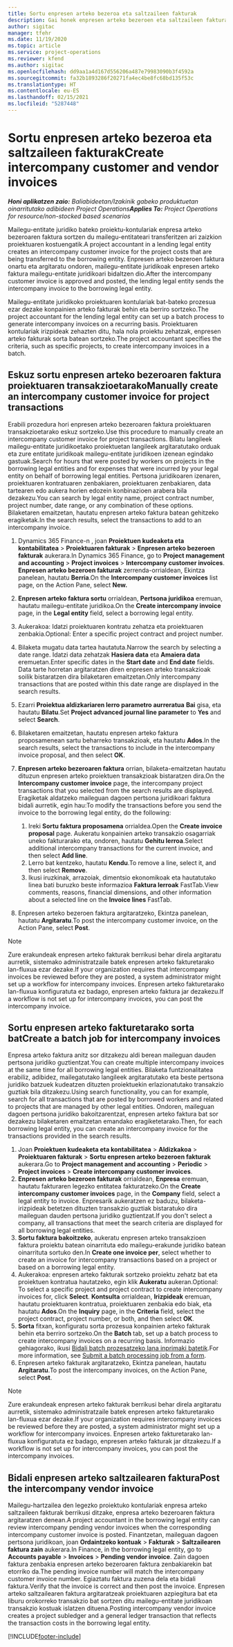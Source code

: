 ```yaml
---
title: Sortu enpresen arteko bezeroa eta saltzaileen fakturak
description: Gai honek enpresen arteko bezeroen eta saltzaileen fakturak nola sortu jakiteko informazioa eskaintzen du.
author: sigitac
manager: tfehr
ms.date: 11/19/2020
ms.topic: article
ms.service: project-operations
ms.reviewer: kfend
ms.author: sigitac
ms.openlocfilehash: dd9aa1a4d167d556206a487e79983090b3f4592a
ms.sourcegitcommit: fa32b1893286f20271fa4ec4be8fc68bd135f53c
ms.translationtype: HT
ms.contentlocale: eu-ES
ms.lasthandoff: 02/15/2021
ms.locfileid: "5287448"
---
```

# <a name="create-intercompany-customer-and-vendor-invoices"></a><span data-ttu-id="53cf9-103">Sortu enpresen arteko bezeroa eta saltzaileen fakturak</span><span class="sxs-lookup"><span data-stu-id="53cf9-103">Create intercompany customer and vendor invoices</span></span>

<span data-ttu-id="53cf9-104">_**Honi aplikatzen zaio:** Baliabideetan/Izakinik gabeko produktuetan oinarritutako adibideen Project Operations_</span><span class="sxs-lookup"><span data-stu-id="53cf9-104">_**Applies To:** Project Operations for resource/non-stocked based scenarios_</span></span>

<span data-ttu-id="53cf9-105">Mailegu-entitate juridiko bateko proiektu-kontulariak enpresa arteko bezeroaren faktura sortzen du mailegu-entitateari transferitzen ari zaizkion proiektuaren kostuengatik.</span><span class="sxs-lookup"><span data-stu-id="53cf9-105">A project accountant in a lending legal entity creates an intercompany customer invoice for the project costs that are being transferred to the borrowing entity.</span></span> <span data-ttu-id="53cf9-106">Enpresen arteko bezeroen faktura onartu eta argitaratu ondoren, mailegu-entitate juridikoak enpresen arteko faktura mailegu-entitate juridikoari bidaltzen dio.</span><span class="sxs-lookup"><span data-stu-id="53cf9-106">After the intercompany customer invoice is approved and posted, the lending legal entity sends the intercompany invoice to the borrowing legal entity.</span></span>

<span data-ttu-id="53cf9-107">Mailegu-entitate juridikoko proiektuaren kontulariak bat-bateko prozesua ezar dezake konpainien arteko fakturak behin eta berriro sortzeko.</span><span class="sxs-lookup"><span data-stu-id="53cf9-107">The project accountant for the lending legal entity can set up a batch process to generate intercompany invoices on a recurring basis.</span></span> <span data-ttu-id="53cf9-108">Proiektuaren kontulariak irizpideak zehazten ditu, hala nola proiektu zehatzak, enpresen arteko fakturak sorta batean sortzeko.</span><span class="sxs-lookup"><span data-stu-id="53cf9-108">The project accountant specifies the criteria, such as specific projects, to create intercompany invoices in a batch.</span></span>

## <a name="manually-create-an-intercompany-customer-invoice-for-project-transactions"></a><span data-ttu-id="53cf9-109">Eskuz sortu enpresen arteko bezeroaren faktura proiektuaren transakzioetarako</span><span class="sxs-lookup"><span data-stu-id="53cf9-109">Manually create an intercompany customer invoice for project transactions</span></span> 

<span data-ttu-id="53cf9-110">Erabili prozedura hori enpresen arteko bezeroaren faktura proiektuaren transakzioetarako eskuz sortzeko.</span><span class="sxs-lookup"><span data-stu-id="53cf9-110">Use this procedure to manually create an intercompany customer invoice for project transactions.</span></span> <span data-ttu-id="53cf9-111">Bilatu langileek mailegu-entitate juridikoetako proiektuetan langileek argitaratutako orduak eta zure entitate juridikoak mailegu-entitate juridikoen izenean egindako gastuak.</span><span class="sxs-lookup"><span data-stu-id="53cf9-111">Search for hours that were posted by workers on projects in the borrowing legal entities and for expenses that were incurred by your legal entity on behalf of borrowing legal entities.</span></span> <span data-ttu-id="53cf9-112">Pertsona juridikoaren izenaren, proiektuaren kontratuaren zenbakiaren, proiektuaren zenbakiaren, data tartearen edo aukera horien edozein konbinazioen arabera bila dezakezu.</span><span class="sxs-lookup"><span data-stu-id="53cf9-112">You can search by legal entity name, project contract number, project number, date range, or any combination of these options.</span></span> <span data-ttu-id="53cf9-113">Bilaketaren emaitzetan, hautatu enpresen arteko faktura batean gehitzeko eragiketak.</span><span class="sxs-lookup"><span data-stu-id="53cf9-113">In the search results, select the transactions to add to an intercompany invoice.</span></span>

1. <span data-ttu-id="53cf9-114">Dynamics 365 Finance-n , joan **Proiektuen kudeaketa eta kontabilitatea** > **Proiektuaren fakturak** > **Enpresen arteko bezeroen fakturak** aukerara.</span><span class="sxs-lookup"><span data-stu-id="53cf9-114">In Dynamics 365 Finance, go to **Project management and accounting** > **Project invoices** > **Intercompany customer invoices**.</span></span> <span data-ttu-id="53cf9-115">**Enpresen arteko bezeroen fakturak** zerrenda-orrialdean, Ekintza panelean, hautatu **Berria**.</span><span class="sxs-lookup"><span data-stu-id="53cf9-115">On the **Intercompany customer invoices**  list page, on the Action Pane, select **New.**</span></span>
2. <span data-ttu-id="53cf9-116">**Enpresen arteko faktura sortu** orrialdean, **Pertsona juridikoa** eremuan, hautatu mailegu-entitate juridikoa.</span><span class="sxs-lookup"><span data-stu-id="53cf9-116">On the **Create intercompany invoice** page, in the **Legal entity** field, select a borrowing legal entity.</span></span>
3. <span data-ttu-id="53cf9-117">Aukerakoa: Idatzi proiektuaren kontratu zehatza eta proiektuaren zenbakia.</span><span class="sxs-lookup"><span data-stu-id="53cf9-117">Optional: Enter a specific project contract and project number.</span></span>
4. <span data-ttu-id="53cf9-118">Bilaketa mugatu data tartea hautatuta.</span><span class="sxs-lookup"><span data-stu-id="53cf9-118">Narrow the search by selecting a date range.</span></span> <span data-ttu-id="53cf9-119">Idatzi data zehatzak **Hasiera data** eta **Amaiera data** eremuetan.</span><span class="sxs-lookup"><span data-stu-id="53cf9-119">Enter specific dates in the **Start date** and **End date** fields.</span></span> <span data-ttu-id="53cf9-120">Data tarte horretan argitaratzen diren enpresen arteko transakzioak soilik bistaratzen dira bilaketaren emaitzetan.</span><span class="sxs-lookup"><span data-stu-id="53cf9-120">Only intercompany transactions that are posted within this date range are displayed in the search results.</span></span>
5. <span data-ttu-id="53cf9-121">Ezarri **Proiektua aldizkariaren lerro parametro aurreratua** **Bai** gisa, eta hautatu **Bilatu**.</span><span class="sxs-lookup"><span data-stu-id="53cf9-121">Set **Project advanced journal line parameter** to **Yes** and select **Search**.</span></span>
6. <span data-ttu-id="53cf9-122">Bilaketaren emaitzetan, hautatu enpresen arteko faktura proposamenean sartu beharreko transakzioak, eta hautatu **Ados**.</span><span class="sxs-lookup"><span data-stu-id="53cf9-122">In the search results, select the transactions to include in the intercompany invoice proposal, and then select **OK**.</span></span>
7. <span data-ttu-id="53cf9-123">**Enpresen arteko bezeroaren faktura** orrian, bilaketa-emaitzetan hautatu dituzun enpresen arteko proiektuen transakzioak bistaratzen dira.</span><span class="sxs-lookup"><span data-stu-id="53cf9-123">On the **Intercompany customer invoice** page, the intercompany project transactions that you selected from the search results are displayed.</span></span> <span data-ttu-id="53cf9-124">Eragiketak aldatzeko maileguan dagoen pertsona juridikoari faktura bidali aurretik, egin hau:</span><span class="sxs-lookup"><span data-stu-id="53cf9-124">To modify the transactions before you send the invoice to the borrowing legal entity, do the following:</span></span>
  
    1. <span data-ttu-id="53cf9-125">Ireki **Sortu faktura proposamena** orrialdea.</span><span class="sxs-lookup"><span data-stu-id="53cf9-125">Open the **Create invoice proposal** page.</span></span> <span data-ttu-id="53cf9-126">Aukeratu konpainien arteko transakzio osagarriak uneko fakturarako eta, ondoren, hautatu **Gehitu lerroa**.</span><span class="sxs-lookup"><span data-stu-id="53cf9-126">Select additional intercompany transactions for the current invoice, and then select **Add line**.</span></span>
    2. <span data-ttu-id="53cf9-127">Lerro bat kentzeko, hautatu **Kendu**.</span><span class="sxs-lookup"><span data-stu-id="53cf9-127">To remove a line, select it, and then select **Remove**.</span></span>
    3. <span data-ttu-id="53cf9-128">Ikusi iruzkinak, arrazoiak, dimentsio ekonomikoak eta hautatutako linea bati buruzko beste informazioa **Faktura lerroak** FastTab.</span><span class="sxs-lookup"><span data-stu-id="53cf9-128">View comments, reasons, financial dimensions, and other information about a selected line on the  **Invoice lines**  FastTab.</span></span>
    
8. <span data-ttu-id="53cf9-129">Enpresen arteko bezeroen faktura argitaratzeko, Ekintza panelean, hautatu **Argitaratu**.</span><span class="sxs-lookup"><span data-stu-id="53cf9-129">To post the intercompany customer invoice, on the Action Pane, select **Post**.</span></span>

> [!NOTE]
> <span data-ttu-id="53cf9-130">Zure erakundeak enpresen arteko fakturak berrikusi behar direla argitaratu aurretik, sistemako administratzaile batek enpresen arteko fakturetarako lan-fluxua ezar dezake.</span><span class="sxs-lookup"><span data-stu-id="53cf9-130">If your organization requires that intercompany invoices be reviewed before they are posted, a system administrator might set up a workflow for intercompany invoices.</span></span> <span data-ttu-id="53cf9-131">Enpresen arteko fakturetarako lan-fluxua konfiguratuta ez badago, enpresen arteko faktura jar dezakezu.</span><span class="sxs-lookup"><span data-stu-id="53cf9-131">If a workflow is not set up for intercompany invoices, you can post the intercompany invoice.</span></span>

## <a name="create-a-batch-job-for-intercompany-invoices"></a><span data-ttu-id="53cf9-132">Sortu enpresen arteko fakturetarako sorta bat</span><span class="sxs-lookup"><span data-stu-id="53cf9-132">Create a batch job for intercompany invoices</span></span>

<span data-ttu-id="53cf9-133">Enpresa arteko faktura anitz sor ditzakezu aldi berean maileguan dauden pertsona juridiko guztientzat.</span><span class="sxs-lookup"><span data-stu-id="53cf9-133">You can create multiple intercompany invoices at the same time for all borrowing legal entities.</span></span> <span data-ttu-id="53cf9-134">Bilaketa funtzionalitatea erabiliz, adibidez, mailegatutako langileek argitaratutako eta beste pertsona juridiko batzuek kudeatzen dituzten proiektuekin erlazionatutako transakzio guztiak bila ditzakezu.</span><span class="sxs-lookup"><span data-stu-id="53cf9-134">Using search functionality, you can for example, search for all transactions that are posted by borrowed workers and related to projects that are managed by other legal entities.</span></span> <span data-ttu-id="53cf9-135">Ondoren, maileguan dagoen pertsona juridiko bakoitzarentzat, enpresen arteko faktura bat sor dezakezu bilaketaren emaitzetan emandako eragiketetarako.</span><span class="sxs-lookup"><span data-stu-id="53cf9-135">Then, for each borrowing legal entity, you can create an intercompany invoice for the transactions provided in the search results.</span></span>

1. <span data-ttu-id="53cf9-136">Joan **Proiektuen kudeaketa eta kontabilitatea** > **Aldizkakoa** > **Proiektuaren fakturak** > **Sortu enpresen arteko bezeroen fakturak** aukerara.</span><span class="sxs-lookup"><span data-stu-id="53cf9-136">Go to **Project management and accounting** > **Periodic** > **Project invoices** > **Create intercompany customer invoices**.</span></span>
2. <span data-ttu-id="53cf9-137">**Enpresen arteko bezeroen fakturak** orrialdean, **Enpresa** eremuan, hautatu fakturaren legezko entitatea fakturatzeko.</span><span class="sxs-lookup"><span data-stu-id="53cf9-137">On the **Create intercompany customer invoices** page, in the **Company**  field, select a legal entity to invoice.</span></span> <span data-ttu-id="53cf9-138">Enpresarik aukeratzen ez baduzu, bilaketa-irizpideak betetzen dituzten transakzio guztiak bistaratuko dira maileguan dauden pertsona juridiko guztientzat.</span><span class="sxs-lookup"><span data-stu-id="53cf9-138">If you don't select a company, all transactions that meet the search criteria are displayed for all borrowing legal entities.</span></span>
3. <span data-ttu-id="53cf9-139">**Sortu faktura bakoitzeko**, aukeratu enpresen arteko transakzioen faktura proiektu batean oinarrituta edo mailegu-erakunde juridiko batean oinarrituta sortuko den.</span><span class="sxs-lookup"><span data-stu-id="53cf9-139">In **Create one invoice per**, select whether to create an invoice for intercompany transactions based on a project or based on a borrowing legal entity.</span></span>
4. <span data-ttu-id="53cf9-140">Aukerakoa: enpresen arteko fakturak sortzeko proiektu zehatz bat eta proiektuen kontratua hautatzeko, egin klik **Aukeratu** aukeran.</span><span class="sxs-lookup"><span data-stu-id="53cf9-140">Optional: To select a specific project and project contract to create intercompany invoices for, click **Select**.</span></span> <span data-ttu-id="53cf9-141">**Kontsulta** orrialdean, **Irizpideak** eremuan, hautatu proiektuaren kontratua, proiektuaren zenbakia edo biak, eta hautatu **Ados**.</span><span class="sxs-lookup"><span data-stu-id="53cf9-141">On the **Inquiry** page, in the **Criteria** field, select the project contract, project number, or both, and then select **OK**.</span></span>
5. <span data-ttu-id="53cf9-142">**Sorta** fitxan, konfiguratu sorta prozesua konpainien arteko fakturak behin eta berriro sortzeko.</span><span class="sxs-lookup"><span data-stu-id="53cf9-142">On the **Batch** tab, set up a batch process to create intercompany invoices on a recurring basis.</span></span> <span data-ttu-id="53cf9-143">Informazio gehiagorako, ikusi [Bidali batch prozesatzeko lana inprimaki batetik](https://docs.microsoft.com/dynamicsax-2012/appuser-itpro/submit-a-batch-processing-job-from-a-form).</span><span class="sxs-lookup"><span data-stu-id="53cf9-143">For more information, see [Submit a batch processing job from a form](https://docs.microsoft.com/dynamicsax-2012/appuser-itpro/submit-a-batch-processing-job-from-a-form).</span></span>
6. <span data-ttu-id="53cf9-144">Enpresen arteko fakturak argitaratzeko, Ekintza panelean, hautatu **Argitaratu**.</span><span class="sxs-lookup"><span data-stu-id="53cf9-144">To post the intercompany invoices, on the Action Pane, select **Post**.</span></span>

> [!NOTE]
> <span data-ttu-id="53cf9-145">Zure erakundeak enpresen arteko fakturak berrikusi behar direla argitaratu aurretik, sistemako administratzaile batek enpresen arteko fakturetarako lan-fluxua ezar dezake.</span><span class="sxs-lookup"><span data-stu-id="53cf9-145">If your organization requires intercompany invoices be reviewed before they are posted, a system administrator might set up a workflow for intercompany invoices.</span></span> <span data-ttu-id="53cf9-146">Enpresen arteko fakturetarako lan-fluxua konfiguratuta ez badago, enpresen arteko fakturak jar ditzakezu.</span><span class="sxs-lookup"><span data-stu-id="53cf9-146">If a workflow is not set up for intercompany invoices, you can post the intercompany invoices.</span></span>

## <a name="post-the-intercompany-vendor-invoice"></a><span data-ttu-id="53cf9-147">Bidali enpresen arteko saltzailearen faktura</span><span class="sxs-lookup"><span data-stu-id="53cf9-147">Post the intercompany vendor invoice</span></span>

<span data-ttu-id="53cf9-148">Mailegu-hartzailea den legezko proiektuko kontulariak enpresa arteko saltzaileen fakturak berrikusi ditzake, enpresa arteko bezeroaren faktura argitaratzen denean.</span><span class="sxs-lookup"><span data-stu-id="53cf9-148">A project accountant in the borrowing legal entity can review intercompany pending vendor invoices when the corresponding intercompany customer invoice is posted.</span></span> <span data-ttu-id="53cf9-149">Finantzetan, maileguan dagoen pertsona juridikoan, joan **Ordaintzeko kontuak** > **Fakturak** > **Saltzailearen faktura zain** aukerara.</span><span class="sxs-lookup"><span data-stu-id="53cf9-149">In Finance, in the borrowing legal entity, go to **Accounts payable** > **Invoices** > **Pending vendor invoice**.</span></span> <span data-ttu-id="53cf9-150">Zain dagoen faktura zenbakia enpresen arteko bezeroaren faktura zenbakiarekin bat etorriko da.</span><span class="sxs-lookup"><span data-stu-id="53cf9-150">The pending invoice number will match the intercompany customer invoice number.</span></span> <span data-ttu-id="53cf9-151">Egiaztatu faktura zuzena dela eta bidali faktura.</span><span class="sxs-lookup"><span data-stu-id="53cf9-151">Verify that the invoice is correct and then post the invoice.</span></span> <span data-ttu-id="53cf9-152">Enpresen arteko saltzailearen faktura argitaratzeak proiektuaren azpiegitura bat eta liburu orokorreko transakzio bat sortzen ditu mailegu-entitate juridikoan transakzio kostuak islatzen dituena.</span><span class="sxs-lookup"><span data-stu-id="53cf9-152">Posting intercompany vendor invoice creates a project subledger and a general ledger transaction that reflects the transaction costs in the borrowing legal entity.</span></span>


[!INCLUDE[footer-include](../includes/footer-banner.md)]